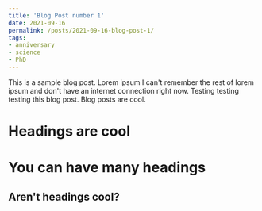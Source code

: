 ```yaml
---
title: 'Blog Post number 1'
date: 2021-09-16
permalink: /posts/2021-09-16-blog-post-1/
tags:
- anniversary
- science
- PhD
---
```


This is a sample blog post. Lorem ipsum I can't remember the rest of lorem ipsum and don't have an internet connection right now. Testing testing testing this blog post. Blog posts are cool.

Headings are cool
======

You can have many headings
======

Aren't headings cool?
------